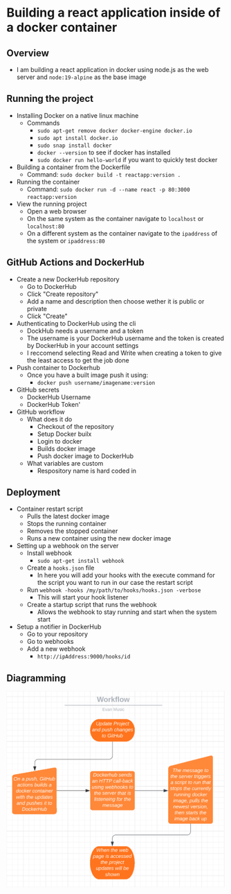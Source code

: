 # Building a react application inside of a docker container

## Overview

- I am building a react application in docker using node.js as the web server and `node:19-alpine` as the base image

## Running the project

- Installing Docker on a native linux machine
    - Commands
        - `sudo apt-get remove docker docker-engine docker.io`
        - `sudo apt install docker.io`
        - `sudo snap install docker`
        - `docker --version` to see if docker has installed
        - `sudo docker run hello-world` if you want to quickly test docker
- Building a container from the Dockerfile
    - Command: `sudo docker build -t reactapp:version .`
- Running the container
    - Command: `sudo docker run -d --name react -p 80:3000 reactapp:version`
- View the running project
    - Open a web browser
    - On the same system as the container navigate to `localhost` or `localhost:80`
    - On a different system as the container navigate to the `ipaddress` of the system or `ipaddress:80`

## GitHub Actions and DockerHub

- Create a new DockerHub repository
    - Go to DockerHub
    - Click "Create repository"
    - Add a name and description then choose wether it is public or private
    - Click "Create"
- Authenticating to DockerHub using the cli
    - DockHub needs a username and a token
    - The username is your DockerHub username and the token is created by DockerHub in your account settings
    - I reccomend selecting Read and Write when creating a token to give the least access to get the job done
- Push container to Dockerhub
    - Once you have a built image push it using:
        - `docker push username/imagename:version`
- GitHub secrets
    - DockerHub Username
    - DockerHub Token'
- GitHub workflow
    - What does it do
        - Checkout of the repository
        - Setup Docker builx
        - Login to docker
        - Builds docker image
        - Push docker image to DockerHub
    - What variables are custom
        - Respository name is hard coded in

## Deployment

- Container restart script
    - Pulls the latest docker image
    - Stops the running container
    - Removes the stopped container
    - Runs a new container using the new docker image
- Setting up a webhook on the server
    - Install webhook
        - `sudo apt-get install webhook`
    - Create a `hooks.json` file
        - In here you will add your hooks with the execute command for the script you want to run in our case the restart script
    - Run `webhook -hooks /my/path/to/hooks/hooks.json -verbose`
        - This will start your hook listener 
    - Create a startup script that runs the webhook
        - Allows the webhook to stay running and start when the system start
- Setup a notifier in DockerHub
    - Go to your repository
    - Go to webhooks
    - Add a new webhook
        - `http://ipAddress:9000/hooks/id`

## Diagramming

![Screenshot](./images/workflow.png)

